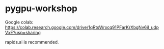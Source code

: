 # pygpu-workshop
Google colab: https://colab.research.google.com/drive/1qRtsWrxcq91PFarKrXbgNv6il_udpVxE?usp=sharing

rapids.ai is recommended.
